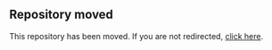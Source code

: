 ## Repository moved


<!DOCTYPE html>
<html lang="en">
<head>
    <meta charset="UTF-8">
    <meta http-equiv="refresh" content="5;url=https://github.com/strange-fruit/RPN">
</head>
<body>
    <p>This repository has been moved. If you are not redirected, <a href="https://github.com/strange-fruit/RPN">click here</a>.</p>
</body>
</html>


